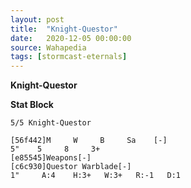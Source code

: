 ```yaml
---
layout: post
title:  "Knight-Questor"
date:   2020-12-05 00:00:00
source: Wahapedia
tags: [stormcast-eternals]
---
```


**Knight-Questor**

**Stat Block**
```
5/5 Knight-Questor
```

```
[56f442]M     W     B     Sa    [-]
5"    5     8     3+    
[e85545]Weapons[-]
[c6c930]Questor Warblade[-]
1"     A:4    H:3+   W:3+   R:-1   D:1   
```
    